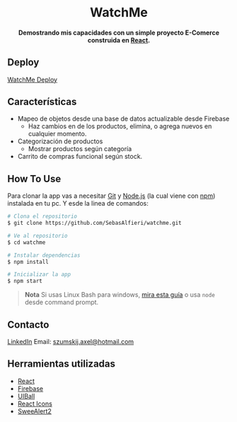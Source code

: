 
<h1 align="center">
  <br>
  WatchMe
  <br>
</h1>

<h4 align="center">Demostrando mis capacidades con un simple proyecto E-Comerce construida en <a href="https://es.reactjs.org/" target="_blank">React</a>.</h4>

## Deploy

<a href="https://watchmealfieri.vercel.app/">WatchMe Deploy</a>


## Características

* Mapeo de objetos desde una base de datos actualizable desde Firebase
  - Haz cambios en de los productos, elimina, o agrega nuevos en cualquier momento.
* Categorización de productos
  - Mostrar productos según categoría
* Carrito de compras funcional según stock.


## How To Use

Para clonar la app vas a necesitar [Git](https://git-scm.com) y [Node.js](https://nodejs.org/en/download/) (la cual viene con [npm](http://npmjs.com)) instalada en tu pc. Y esde la linea de comandos:

```bash
# Clona el repositorio
$ git clone https://github.com/SebasAlfieri/watchme.git

# Ve al repositorio
$ cd watchme

# Instalar dependencias
$ npm install

# Inicializar la app
$ npm start
```

> **Nota**
> Si usas Linux Bash para windows, [mira esta guía](https://www.howtogeek.com/261575/how-to-run-graphical-linux-desktop-applications-from-windows-10s-bash-shell/) o usa `node` desde command prompt.


## Contacto

<a href="https://www.linkedin.com/in/axel-szumskij-3396181b6/">LinkedIn</a>
Email: szumskij.axel@hotmail.com

## Herramientas utilizadas

- [React](https://es.reactjs.org/)
- [Firebase](https://firebase.google.com/?hl=es)
- [UIBall](https://uiball.com/loaders/)
- [React Icons](https://react-icons.github.io/react-icons/)
- [SweeAlert2](https://sweetalert2.github.io/)
